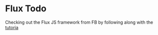 # Flux Todo

Checking out the Flux JS framework from FB by following along with the [tutoria](http://facebook.github.io/flux/docs/todo-list.html#content)
